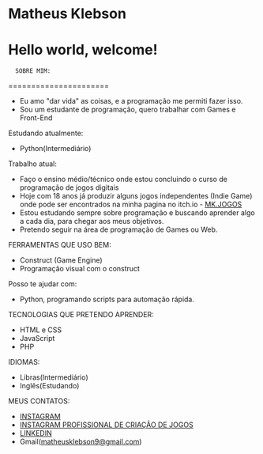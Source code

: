 # Matheus Klebson
Hello world, welcome!
======================      
      SOBRE MIM:
======================
* Eu amo "dar vida" as coisas, e a programação me permiti fazer isso.
* Sou um estudante de programação, quero trabalhar com Games e Front-End

Estudando atualmente:
* Python(Intermediário)

Trabalho atual:
* Faço o ensino médio/técnico onde estou concluindo o curso de programação de jogos digitais
* Hoje com 18 anos já produzir alguns jogos independentes (Indie Game) onde pode ser encontrados na minha pagina no itch.io - [MK.JOGOS](https://mkjogos.itch.io/)
* Estou estudando sempre sobre programação e buscando aprender algo a cada dia, para chegar aos meus objetivos.
* Pretendo seguir na área de programação de Games ou Web.

FERRAMENTAS QUE USO BEM:

* Construct (Game Engine)
* Programação visual com o construct

Posso te ajudar com:

* Python, programando scripts para automação rápida.

TECNOLOGIAS QUE PRETENDO APRENDER:
* HTML e CSS
* JavaScript
* PHP

IDIOMAS:

* Libras(Intermediário)
* Inglês(Estudando)

MEUS CONTATOS:
* [INSTAGRAM](https://www.instagram.com/matheus_klebson/) 
* [INSTAGRAM PROFISSIONAL DE CRIAÇÃO DE JOGOS](https://www.instagram.com/mk.jogos/)
* [LINKEDIN](https://www.linkedin.com/in/matheus-klebson-7948661b3/)
* Gmail(matheusklebson9@gmail.com)
